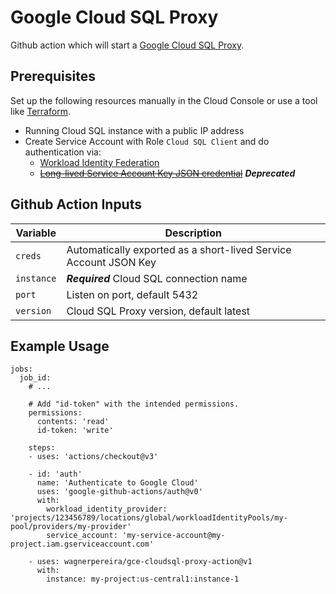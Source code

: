 # Google Cloud SQL Proxy

Github action which will start a [Google Cloud SQL Proxy](https://cloud.google.com/sql/docs/postgres/sql-proxy). 

## Prerequisites

Set up the following resources manually in the Cloud Console 
or use a tool like [Terraform](https://www.terraform.io).

- Running Cloud SQL instance with a public IP address
- Create Service Account with Role `Cloud SQL Client` and do authentication via:
  - [Workload Identity Federation](https://github.com/google-github-actions/auth#with-workload-identity-federation) 
  - ~~[Long-lived Service Account Key JSON credential](https://github.com/google-github-actions/auth#authenticating-via-service-account-key-json)~~  ***Deprecated***


## Github Action Inputs

| Variable                         | Description                                                                 |
|----------------------------------|-----------------------------------------------------------------------------|
| `creds`                          | Automatically exported as a short-lived Service Account JSON Key            |
| `instance`                       | ***Required*** Cloud SQL connection name                                    |
| `port`                           | Listen on port, default 5432                                                |
| `version`                  | Cloud SQL Proxy version, default latest                                     |


## Example Usage

```
jobs:
  job_id:
    # ...

    # Add "id-token" with the intended permissions.
    permissions:
      contents: 'read'
      id-token: 'write'

    steps:
    - uses: 'actions/checkout@v3'

    - id: 'auth'
      name: 'Authenticate to Google Cloud'
      uses: 'google-github-actions/auth@v0'
      with:
        workload_identity_provider: 'projects/123456789/locations/global/workloadIdentityPools/my-pool/providers/my-provider'
        service_account: 'my-service-account@my-project.iam.gserviceaccount.com'

    - uses: wagnerpereira/gce-cloudsql-proxy-action@v1
      with:
        instance: my-project:us-central1:instance-1
```

